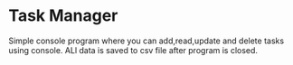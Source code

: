 # Task Manager
Simple console program where you can add,read,update and delete tasks using console.
ALl data is saved to csv file after program is closed.
